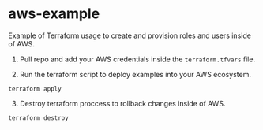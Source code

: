 # aws-example

Example of Terraform usage to create and provision roles and users inside of AWS.


1. Pull repo and add your AWS credentials inside the ```terraform.tfvars``` file. 


2. Run the terraform script to deploy examples into your AWS ecosystem. 

```
terraform apply
```

3. Destroy terraform proccess to rollback changes inside of AWS. 

```
terraform destroy
```
